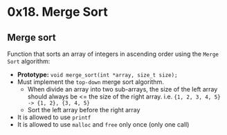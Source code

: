 # 0x18. Merge Sort
## Merge sort

Function that sorts an array of integers in ascending order using the `Merge Sort` algorithm:

- **Prototype:** `void merge_sort(int *array, size_t size);`
- Must implement the `top-down` merge sort algorithm.
    - When divide an array into two sub-arrays, the size of the left array should always be <= the size of the right array. i.e. `{1, 2, 3, 4, 5} -> {1, 2}, {3, 4, 5}`
    - Sort the left array before the right array
- It is allowed to use `printf`
- It is allowed to use `malloc` and `free` only once (only one call)
